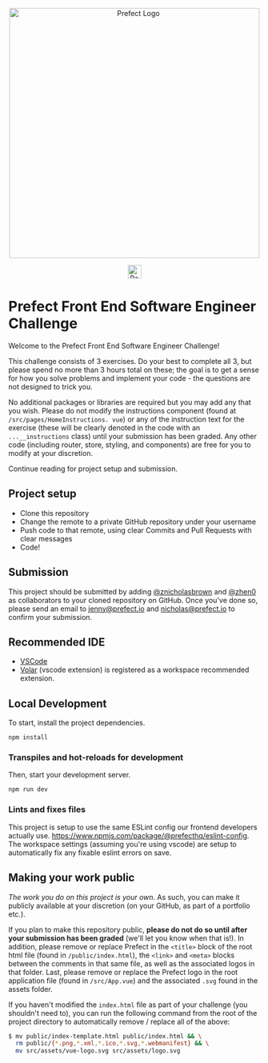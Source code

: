 <p align="center" >
   <img src="https://images.ctfassets.net/gm98wzqotmnx/3Ufcb7yYqcXBDlAhJ30gce/c237bb3254190795b30bf734f3cbc1d4/prefect-logo-full-gradient.svg" width="500" style="max-width: 500px;" alt="Prefect Logo">
</p>

<p align="center">
<a href="https://prefect.io">
    <img src="https://images.ctfassets.net/gm98wzqotmnx/3mwImS57DEydMQXU1FCGG/6e36e2d49faf78cf4a166f123c2c43ca/image__5_.png" height="27" alt="Powered By Prefect">
    </a>
</p>

# Prefect Front End Software Engineer Challenge

Welcome to the Prefect Front End Software Engineer Challenge!

This challenge consists of 3 exercises. Do your best  to complete all 3, but please spend no more than 3   hours total on these; the goal is to get a sense for  how you solve problems and implement your code - the  questions are not designed to trick you.

No additional packages or libraries are required but you may add any that you wish.  Please do not modify the instructions component (found at `/src/pages/HomeInstructions. vue`) or any of the instruction text for the exercise (these will be clearly denoted in  the code with an `...__instructions` class) until your submission has been graded.  Any other code (including router, store, styling, and components) are free for you to modify at your discretion.

Continue reading for project setup and submission.

## Project setup

- Clone this repository
- Change the remote to a private GitHub repository under your username
- Push code to that remote, using clear Commits and Pull Requests with clear messages
- Code!

## Submission

This project should be submitted by adding [@znicholasbrown](https://github.com/znicholasbrown) and [@zhen0](https://github.com/zhen0) as collaborators to your cloned  repository on GitHub. Once you've done so, please send an email to [jenny@prefect.io](jenny@prefect.io) and [nicholas@prefect.io](nicholas@prefect.io) to confirm your  submission.

## Recommended IDE

- [VSCode](https://code.visualstudio.com/)
- [Volar](https://marketplace.visualstudio.com/items?itemName=johnsoncodehk.volar) (vscode extension) is registered as a workspace recommended extension. 

## Local Development

To start, install the project dependencies.

```
npm install
```


### Transpiles and hot-reloads for development

Then, start your development server.

```
npm run dev
```

### Lints and fixes files

This project is setup to use the same ESLint config our frontend developers actually use. https://www.npmjs.com/package/@prefecthq/eslint-config. The workspace settings (assuming you're using vscode) are setup to automatically fix any fixable eslint errors on save.

## Making your work public

_The work you do on this project is your own_. As such, you can make it publicly  available at your discretion (on your GitHub, as part of a portfolio etc.).

If you plan to make this repository public, **please do not do so until after your  submission has been graded** (we'll let you know when that is!). In addition, please  remove or replace Prefect in the `<title>` block of the root html file (found in `/public/index.html`), the `<link>` and `<meta>` blocks between the comments in that same  file, as well as the associated logos in that folder. Last, please remove or  replace the Prefect logo in the root application file (found in `/src/App.vue`) and the  associated `.svg` found in the assets folder.

If you haven't modified the `index.html` file as part of your challenge (you shouldn't  need to), you can run the following command from the root of the project directory to automatically remove / replace all of the above:

```bash
$ mv public/index-template.html public/index.html && \
  rm public/{*.png,*.xml,*.ico,*.svg,*.webmanifest} && \
  mv src/assets/vue-logo.svg src/assets/logo.svg
```